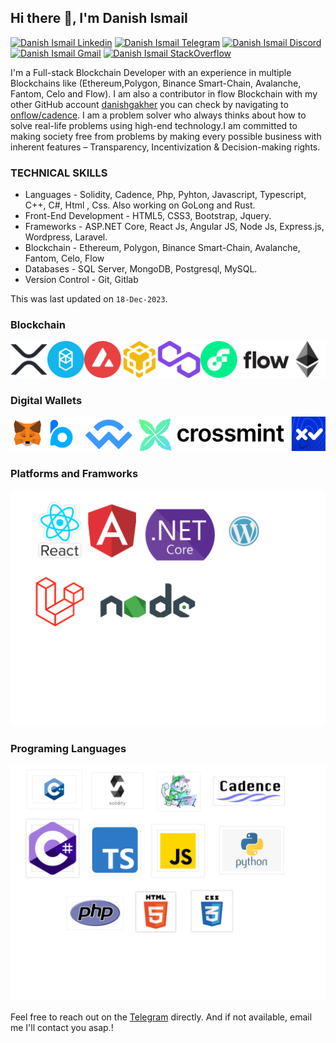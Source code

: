 <!--
**DanishIsmail/DanishIsmail** is a ✨ _special_ ✨ repository because its `README.md` (this file) appears on your GitHub profile.

Here are some ideas to get you started:

- 🔭 I’m currently working on ...
- 🌱 I’m currently learning ...
- 👯 I’m looking to collaborate on ...
- 🤔 I’m looking for help with ...
- 💬 Ask me about ...
- 📫 How to reach me: ...
- 😄 Pronouns: ...
- ⚡ Fun fact: ...
-->
<h2> Hi there 👋, I'm Danish Ismail </h2>
    
[![Danish Ismail Linkedin](https://img.shields.io/badge/LinkedIn-0077B5?style=for-the-badge&logo=linkedin&logoColor=white)](https://www.linkedin.com/in/danish-gakher-769b85189/)
[![Danish Ismail Telegram](https://img.shields.io/badge/Telegram-2CA5E0?style=for-the-badge&logo=telegram&logoColor=white)](https://t.me/@DanishGakher)
[![Danish Ismail Discord](https://img.shields.io/badge/Discord-7289DA?style=for-the-badge&logo=discord&logoColor=white)](https://discordapp.com/users/Dash-Daniel#5538)
[![Danish Ismail Gmail](https://img.shields.io/badge/Gmail-D14836?style=for-the-badge&logo=gmail&logoColor=white)](https://mail.google.com/mail/u/dashdaniel717@gmail.com)
[![Danish Ismail StackOverflow](https://img.shields.io/badge/StackOverflow-F48024?style=for-the-badge&logo=stackoverflow&logoColor=white)](https://stackoverflow.com/users/11208852/danish-gakher)

I'm a Full-stack Blockchain Developer with an experience in multiple Blockchains like (Ethereum,Polygon, Binance Smart-Chain, Avalanche, Fantom, Celo and Flow). I am also a contributor in flow Blockchain with my other GitHub account [danishgakher](https://github.com/danishtroon) you can check by navigating to [onflow/cadence](https://github.com/onflow/cadence/graphs/contributors).
I am a problem solver who always thinks about how to solve real-life problems using high-end technology.I am committed to making society free from problems by making every possible business with inherent features – Transparency, Incentivization & Decision-making rights.

### TECHNICAL SKILLS

- Languages - Solidity, Cadence, Php, Pyhton, Javascript, Typescript, C++, C#, Html , Css. Also working on GoLong and Rust.
- Front-End Development - HTML5, CSS3, Bootstrap, Jquery.
- Frameworks - ASP.NET Core, React Js, Angular JS, Node Js, Express.js, Wordpress, Laravel.
- Blockchain - Ethereum, Polygon, Binance Smart-Chain, Avalanche, Fantom, Celo, Flow
- Databases - SQL Server, MongoDB, Postgresql, MySQL.
- Version Control - Git, Gitlab

This was last updated on `18-Dec-2023`.

### Blockchain

 <img src="./images/blockchains.png" alt="Blockchain" /> 
 
### Digital Wallets

 <img src="./images/wallets.png" alt="Blockchain" />

### Platforms and Framworks

 <img src="./images/frameworks.png" alt="Frameworks" /> 
 
### Programing Languages
 <img src="./images/languages.png" alt="Languages" />

Feel free to reach out on the [Telegram](https://t.me/@DanishGakher) directly. And if not available, email me I'll contact you asap.!
